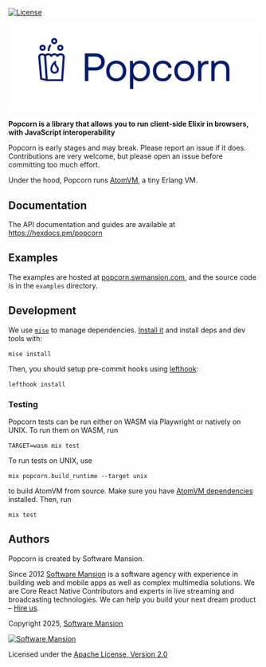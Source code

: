 [![License](https://img.shields.io/badge/License-Apache%202.0-blue.svg)](LICENSE)

<picture>
  <source media="(prefers-color-scheme: dark)" srcset="https://raw.githubusercontent.com/software-mansion/popcorn/refs/heads/main/assets/dark-mode-logo-text.svg">
  <source media="(prefers-color-scheme: light)" srcset="https://raw.githubusercontent.com/software-mansion/popcorn/refs/heads/main/assets/light-mode-logo-text.svg">
  <img alt="Popcorn" src="https://raw.githubusercontent.com/software-mansion/popcorn/refs/heads/main/assets/fallback-logo-text.svg">
</picture>

**Popcorn is a library that allows you to run client-side Elixir in browsers, with JavaScript interoperability**

Popcorn is early stages and may break. Please report an issue if it does. Contributions are very welcome, but please open an issue before committing too much effort.

Under the hood, Popcorn runs [AtomVM](https://github.com/atomvm/AtomVM), a tiny Erlang VM.

## Documentation

The API documentation and guides are available at <https://hexdocs.pm/popcorn>

## Examples

The examples are hosted at [popcorn.swmansion.com](https://popcorn.swmansion.com), and the source code is in the `examples` directory.

## Development

We use [`mise`](https://mise.jdx.dev) to manage dependencies. [Install it](https://mise.jdx.dev/installing-mise.html) and install deps and dev tools with:

```shell
mise install
```

Then, you should setup pre-commit hooks using [lefthook](https://lefthook.dev):

```shell
lefthook install
```

### Testing

Popcorn tests can be run either on WASM via Playwright or natively on UNIX. To run them on WASM, run

```shell
TARGET=wasm mix test
```

To run tests on UNIX, use

```shell
mix popcorn.build_runtime --target unix
```

to build AtomVM from source. Make sure you have [AtomVM dependencies](https://github.com/atomvm/atomvm?tab=readme-ov-file#dependencies) installed. Then, run

```shell
mix test
```

## Authors

Popcorn is created by Software Mansion.

Since 2012 [Software Mansion](https://swmansion.com/) is a software agency with experience in building web and mobile apps as well as complex multimedia solutions. We are Core React Native Contributors and experts in live streaming and broadcasting technologies. We can help you build your next dream product – [Hire us](https://swmansion.com/contact/projects).

Copyright 2025, [Software Mansion](https://swmansion.com/)

[![Software Mansion](https://logo.swmansion.com/logo?color=white&variant=desktop&width=200&tag=membrane-github)](https://swmansion.com/)

Licensed under the [Apache License, Version 2.0](LICENSE)
